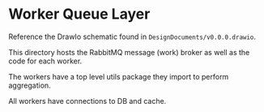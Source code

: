 # Worker Queue Layer

Reference the DrawIo schematic found in `DesignDocuments/v0.0.0.drawio`.

This directory hosts the RabbitMQ message (work) broker as well as the code for each worker. 

The workers have a top level utils package they import to perform aggregation. 

All workers have connections to DB and cache. 